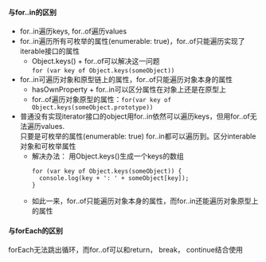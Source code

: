 #### 与for..in的区别  
- for..in遍历keys, for..of遍历values    
- for..in遍历所有可枚举的属性(enumerable: true)，for..of只能遍历实现了iterable接口的属性
  - Object.keys() + for..of可以解决这一问题     
  ```for (var key of Object.keys(someObject))```
- for..in可遍历对象和原型链上的属性，for..of只能遍历对象本身的属性     
  - hasOwnProperty + for..in可以区分属性在对象上还是在原型上
  - for..of遍历对象原型的属性：```for(var key of Object.keys(someObject.prototype))```
- 普通没有实现iterator接口的object用for..in依然可以遍历keys，但用for..of无法遍历values.  
  只要是可枚举的属性(enumerable: true) for..in都可以遍历到。区分interable对象和可枚举属性
  - 解决办法： 用Object.keys()生成一个keys的数组  
    ```
    for (var key of Object.keys(someObject)) {
      console.log(key + ': ' + someObject[key]);
    }
    ```   
  - 如此一来，for..of只能遍历对象本身的属性，而for..in还能遍历对象原型上的属性  
    

#### 与forEach的区别   
forEach无法跳出循环，而for..of可以和return， break， continue结合使用   
